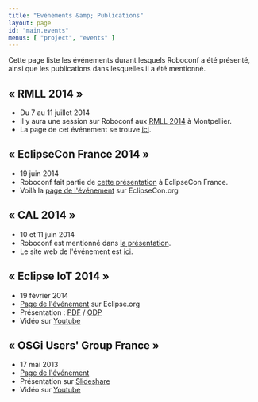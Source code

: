 ```yaml
---
title: "Evénements &amp; Publications"
layout: page
id: "main.events"
menus: [ "project", "events" ]
---
```


Cette page liste les événements durant lesquels Roboconf a été présenté,
ainsi que les publications dans lesquelles il a été mentionné.


## &laquo; RMLL 2014 &raquo;

* Du 7 au 11 juillet 2014
* Il y aura une session sur Roboconf aux [RMLL 2014](https://2014.rmll.info/conference285) à Montpellier.
* La page de cet événement se trouve [ici](https://2014.rmll.info/).


## &laquo; EclipseCon France 2014 &raquo;

* 19 juin 2014
* Roboconf fait partie de [cette présentation](https://www.eclipsecon.org/france2014/node/738) à EclipseCon France.
* Voilà la [page de l'événement](https://www.eclipsecon.org/france2014/) sur EclipseCon.org


## &laquo; CAL 2014 &raquo;

* 10 et 11 juin 2014
* Roboconf est mentionné dans [la présentation](http://lig-membres.imag.fr/donsez/pub/publi/cal2014-keynote.pdf).
* Le site web de l'événement est [ici](http://cal2014.enseeiht.fr/programme.html).


## &laquo; Eclipse IoT 2014 &raquo;

* 19 février 2014
* [Page de l'événement](http://wiki.eclipse.org/Eclipse_IoT_Day_Grenoble_2014) sur Eclipse.org
* Présentation : 
[PDF](/slides/eclipse-iot-2014/Roboconf--Cloud-Deployment--Eclipse-IoT--Grenoble-2014.pdf) / 
[ODP](/slides/eclipse-iot-2014/Roboconf--Cloud-Deployment--Eclipse-IoT--Grenoble-2014.odp)
* Vidéo sur [Youtube](http://www.youtube.com/watch?v=h2FvWRtDoGM)


## &laquo; OSGi Users' Group France &raquo;

* 17 mai 2013
* [Page de l'événement](http://france.osgiusers.org/Meeting/201305)
* Présentation sur [Slideshare](http://fr.slideshare.net/ougf/roboconf-osgiougf)
* Vidéo sur [Youtube](http://www.youtube.com/watch?v=rL7K354lOPg)

